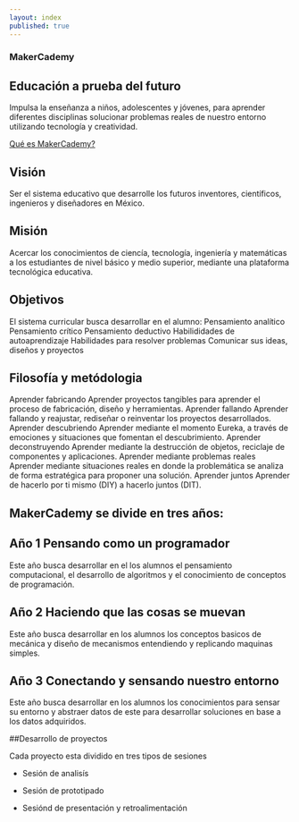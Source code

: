 ```yaml
---
layout: index
published: true
---
```


### MakerCademy

## Educación a prueba del futuro

Impulsa la enseñanza a niños, adolescentes y jóvenes, para aprender diferentes disciplinas solucionar problemas reales de nuestro entorno utilizando tecnología y creatividad.


[Qué es MakerCademy?](https://makermex.github.io/Makercademy/modules/intro/makercademy/)


## Visión
Ser el sistema educativo que desarrolle los futuros inventores, científicos, ingenieros y diseñadores en México.

## Misión
Acercar los conocimientos de ciencía, tecnología, ingeniería y matemáticas a los estudiantes de nivel básico y medio superior, mediante una plataforma tecnológica educativa.

## Objetivos
El sistema curricular busca desarrollar en el alumno:
Pensamiento analítico
Pensamiento crítico
Pensamiento deductivo
Habilididades de autoaprendizaje
Habilidades para resolver problemas
Comunicar sus ideas, diseños y proyectos

## Filosofía y metódologia
Aprender fabricando
Aprender proyectos tangibles para aprender el proceso de fabricación, diseño y herramientas.
Aprender fallando
Aprender fallando y reajustar, rediseñar o reinventar los proyectos desarrollados.
Aprender descubriendo
Aprender mediante el momento Eureka, a través de emociones y situaciones que fomentan el descubrimiento.
Aprender deconstruyendo
Aprender mediante la destrucción de objetos, reciclaje de componentes y aplicaciones.
Aprender mediante problemas reales
Aprender mediante situaciones reales en donde la problemática se analiza de forma estratégica para proponer una solución.
Aprender juntos
Aprender de hacerlo por ti mismo (DIY) a hacerlo juntos (DIT).



## MakerCademy se divide en tres años:

## Año 1 Pensando como un programador

Este año busca desarrollar en el los alumnos el pensamiento computacional, el desarrollo de algoritmos y el conocimiento de conceptos de programación.

## Año 2 Haciendo que las cosas se muevan
Este año busca desarrollar en los alumnos los conceptos basicos de mecánica y diseño de mecanismos entendiendo y replicando maquinas simples.

## Año 3 Conectando y sensando nuestro entorno
Este año busca desarrollar en los alumnos los conocimientos para sensar su entorno y abstraer datos de este para desarrollar soluciones en base a los datos adquiridos.


##Desarrollo de proyectos

Cada proyecto esta dividido en tres tipos de sesiones

- Sesión de analisís

- Sesión de prototipado

- Sesiónd de presentación y retroalimentación

